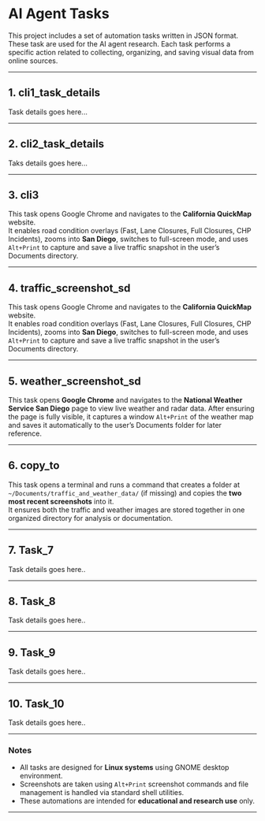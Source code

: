 # AI Agent Tasks

This project includes a set of automation tasks written in JSON format. These task are used for the AI agent research. Each task performs a specific action related to collecting, organizing, and saving visual data from online sources.

---

## 1. cli1_task_details

Task details goes here... 

---

## 2. cli2_task_details

Taks details goes here...

---

## 3. cli3

This task opens Google Chrome and navigates to the **California QuickMap** website.  
It enables road condition overlays (Fast, Lane Closures, Full Closures, CHP Incidents), zooms into **San Diego**, switches to full-screen mode, and uses `Alt+Print` to capture and save a live traffic snapshot in the user’s Documents directory.

---

## 4. traffic_screenshot_sd

This task opens Google Chrome and navigates to the **California QuickMap** website.  
It enables road condition overlays (Fast, Lane Closures, Full Closures, CHP Incidents), zooms into **San Diego**, switches to full-screen mode, and uses `Alt+Print` to capture and save a live traffic snapshot in the user’s Documents directory.

---

## 5. weather_screenshot_sd

This task opens **Google Chrome** and navigates to the **National Weather Service San Diego** page to view live weather and radar data. After ensuring the page is fully visible, it captures a window `Alt+Print` of the weather map and saves it automatically to the user’s Documents folder for later reference.

---

## 6. copy_to

This task opens a terminal and runs a command that creates a folder at  
`~/Documents/traffic_and_weather_data/` (if missing) and copies the **two most recent screenshots** into it.  
It ensures both the traffic and weather images are stored together in one organized directory for analysis or documentation.

---

## 7. Task_7

Task details goes here..

---

## 8. Task_8

Task details goes here..

---

## 9. Task_9

Task details goes here..

---

## 10. Task_10

Task details goes here..

---

### Notes
- All tasks are designed for **Linux systems** using GNOME desktop environment.  
- Screenshots are taken using `Alt+Print` screenshot commands and file management is handled via standard shell utilities.  
- These automations are intended for **educational and research use** only.

---
